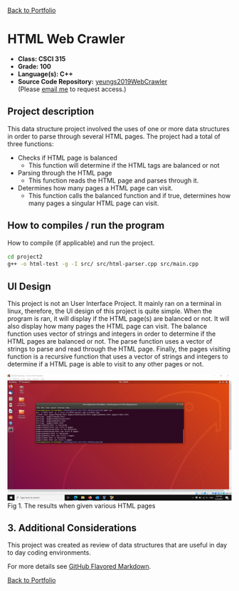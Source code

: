 [Back to Portfolio](./)

HTML Web Crawler
===============

-   **Class: CSCI 315** 
-   **Grade: 100**
-   **Language(s): C++**
-   **Source Code Repository:** [yeungs2019WebCrawler](https://github.com/yeungs2019/csci-315-fall-2020/tree/master/project2)  
    (Please [email me](mailto:sayeung@csustudent.net?subject=GitHub%20Access) to request access.)

## Project description

This data structure project involved the uses of one or more data structures in order to parse through several HTML pages. The project had a total of three functions:
* Checks if HTML page is balanced
    * This function will determine if the HTML tags are balanced or not
* Parsing through the HTML page
    * This function reads the HTML page and parses through it.
* Determines how many pages a HTML page can visit.
    * This function calls the balanced function and if true, determines how many pages a singular HTML page can visit.


## How to compiles / run the program

How to compile (if applicable) and run the project.

```bash
cd project2
g++ -o html-test -g -I src/ src/html-parser.cpp src/main.cpp
```

## UI Design

This project is not an User Interface Project.  It mainly ran on a terminal in linux, therefore, the UI design of this project is quite simple.  When the program is ran, it will display if the HTML page(s) are balanced or not.  It will also display how many pages the HTML page can visit. The balance function uses vector of strings and integers in order to determine if the HTML pages are balanced or not. The parse function uses a vector of strings to parse and read through the HTML page.  Finally, the pages visiting function is a recursive function that uses a vector of strings and integers to determine if a HTML page is able to visit to any other pages or not.

![screenshot](images/HTML.png)
Fig 1. The results when given various HTML pages

## 3. Additional Considerations

This project was created as review of data structures that are useful in day to day coding environments.

For more details see [GitHub Flavored Markdown](https://guides.github.com/features/mastering-markdown/).

[Back to Portfolio](./)
